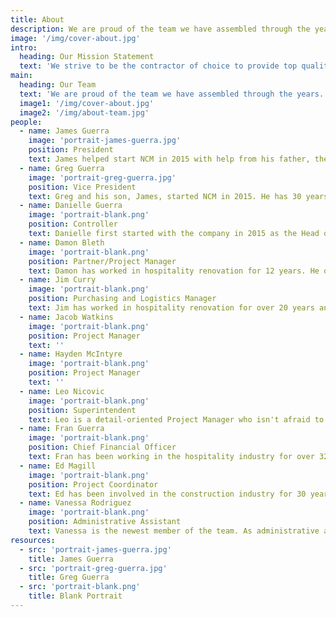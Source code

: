 ```yaml
---
title: About
description: We are proud of the team we have assembled through the years. Please take a moment to meet us.
image: '/img/cover-about.jpg'
intro: 
  heading: Our Mission Statement
  text: 'We strive to be the contractor of choice to provide top quality and professional work in a timely manner to the hospitality industry while still being fair to both the client and the subcontractor.'
main:
  heading: Our Team
  text: 'We are proud of the team we have assembled through the years. There is a trust that has developed between our company, clients, subcontractors, and core team. Please take a moment to meet us.'
  image1: '/img/cover-about.jpg'
  image2: '/img/about-team.jpg'
people:
  - name: James Guerra
    image: 'portrait-james-guerra.jpg'
    position: President
    text: James helped start NCM in 2015 with help from his father, the vice president. When not working, he enjoys spending time with friends and family, along with playing the guitar.
  - name: Greg Guerra
    image: 'portrait-greg-guerra.jpg'
    position: Vice President
    text: Greg and his son, James, started NCM in 2015. He has 30 years of experience with hotel renovations across the nation and has continuously delivered top quality service. When not working, he enjoys going on adventures with his wife and kids.
  - name: Danielle Guerra
    image: 'portrait-blank.png'
    position: Controller
    text: Danielle first started with the company in 2015 as the Head of Marketing and has learned and grown with the company to get to the position she is in today. She has previous experience with account management and finances. When Danielle is not working, she enjoys spending time with friends and reading.
  - name: Damon Bleth
    image: 'portrait-blank.png'
    position: Partner/Project Manager
    text: Damon has worked in hospitality renovation for 12 years. He owns a tile installation company and has acted as a hybrid of subcontractor and project engineer on many significant projects. Damon is the state qualifier for NCM in California and a business partner. From hands-on in the field to project set-up and coordination, he monitors the operations of the entire company. 
  - name: Jim Curry
    image: 'portrait-blank.png'
    position: Purchasing and Logistics Manager
    text: Jim has worked in hospitality renovation for over 20 years and in the construction industry for over 32 years as a carpenter, superintendent, project manager, and logistics manager and controller. Jim oversees the budget, orders and tracks incoming materials, coordinates travel and housing of the crews, and oversees project accounting.
  - name: Jacob Watkins
    image: 'portrait-blank.png'
    position: Project Manager
    text: ''
  - name: Hayden McIntyre
    image: 'portrait-blank.png'
    position: Project Manager
    text: ''
  - name: Leo Nicovic
    image: 'portrait-blank.png'
    position: Superintendent
    text: Leo is a detail-oriented Project Manager who isn't afraid to get his hands dirty. A custom painter by trade, Leo is equally talented applying custom finishes as he is directing the work. Leo excels on projects that require close coordination with hotel operations where a schedule is measured in hours, not days. Leo has owned his own paint company for years but jumps on board with us, as we need, to assist in sizeable projects. Leo has a knack for landing nearly anywhere in the United States and immediately being an incredible source of manpower, supplies, and subcontractors for any of our jobs.
  - name: Fran Guerra
    image: 'portrait-blank.png'
    position: Chief Financial Officer
    text: Fran has been working in the hospitality industry for over 32 years. She brings a wealth of knowledge and experience.
  - name: Ed Magill
    image: 'portrait-blank.png'
    position: Project Coordinator
    text: Ed has been involved in the construction industry for 30 years. Primarily focused on finishing and punch programs, Ed has an eye for detail that brings the quality of finish to the next level. As a project coordinator, Ed demands the same quality from anyone under his command to ensure the highest quality product for the owner.
  - name: Vanessa Rodriguez
    image: 'portrait-blank.png'
    position: Administrative Assistant
    text: Vanessa is the newest member of the team. As administrative assistant, Olivia performs a wide variety of jobs. She has a background in small business management and makes a wonderful addition to the company.
resources:
  - src: 'portrait-james-guerra.jpg' 
    title: James Guerra
  - src: 'portrait-greg-guerra.jpg'
    title: Greg Guerra
  - src: 'portrait-blank.png'
    title: Blank Portrait
---
```

